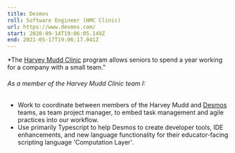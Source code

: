 ```yaml
---
title: Desmos
roll: Software Engineer (HMC Clinic)
url: https://www.desmos.com/
start: 2020-09-14T19:06:05.149Z
end: 2021-05-17T19:06:17.041Z
---
```

\*The [Harvey Mudd Clinic](https://www.hmc.edu/clinic/) program allows seniors to spend a year working for a company with a small team."

###### As a member of the Harvey Mudd Clinic team I:

* Work to coordinate between members of the Harvey Mudd and [Desmos](https://www.desmos.com/) teams, as team project manager, to embed task management and agile practices into our workflow. 
* Use primarily Typescript to help Desmos to create developer tools, IDE enhancements, and new language functionality for their educator-facing scripting language 'Computation Layer'.